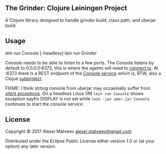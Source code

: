 ## The Grinder: Clojure Leiningen Project

A Clojure library designed to handle grinder build, class path, and
uberjar build.

## Usage

   lein run Console [-headless]
   lein run Grinder

Console needs to be able to listen to a few ports. The Console listens
by default to 0.0.0.0:6372, this is where the agents will need to
[connect
to](http://grinder.sourceforge.net/g3/getting-started.html). At :6373
there is a REST endpoint of the [Console
service](http://grinder.sourceforge.net/g3/console-service.html) which
is, BTW, also a Clojue [subproject](../grinder-console-service).

FIXME: I think strting console from uberjar may occasinally suffer
from [silent
exceptions](https://stuartsierra.com/2015/05/27/clojure-uncaught-exceptions).
On a headless Linux VM `lein run Console` shows exception sayfin
DISPLAY is not set while `lein -jar uber.jar Console` continues to
start the console service.

## License

Copyright © 2017 Alexei Matveev <alexei.matveev@gmail.com>

Distributed under the Eclipse Public License either version 1.0 or (at
your option) any later version.

